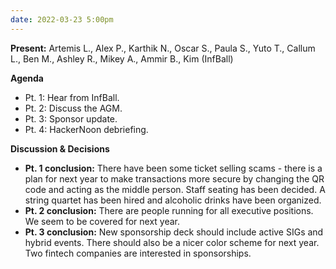 ```yaml
---
date: 2022-03-23 5:00pm
---
```


**Present:** Artemis L., Alex P., Karthik N., Oscar S., Paula S., Yuto T., Callum L., Ben M., Ashley R., Mikey A., Ammir B., Kim (InfBall)

**Agenda**
* Pt. 1: Hear from InfBall.
* Pt. 2: Discuss the AGM.
* Pt. 3: Sponsor update.
* Pt. 4: HackerNoon debriefing.

**Discussion & Decisions**
* **Pt. 1 conclusion:** There have been some ticket selling scams - there is a plan for next year to make transactions more secure by changing the QR code and acting as the middle person. Staff seating has been decided. A string quartet has been hired and alcoholic drinks have been organized.
* **Pt. 2 conclusion:** There are people running for all executive positions. We seem to be covered for next year.
* **Pt. 3 conclusion:** New sponsorship deck should include active SIGs and hybrid events. There should also be a nicer color scheme for next year. Two fintech companies are interested in sponsorships.
